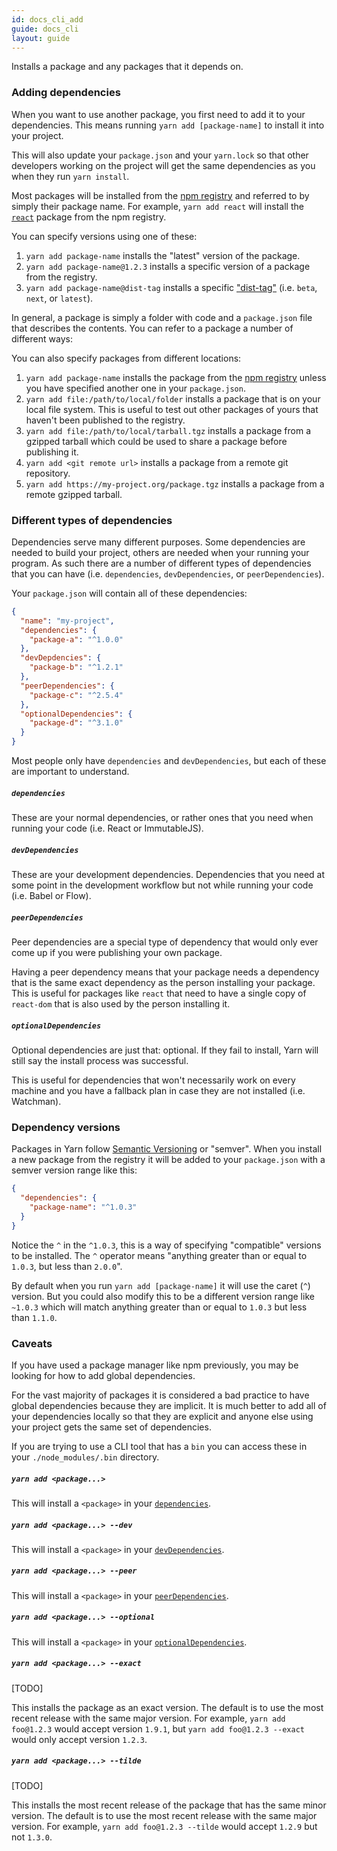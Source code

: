 ```yaml
---
id: docs_cli_add
guide: docs_cli
layout: guide
---
```


<p class="lead">Installs a package and any packages that it depends on.</p>

### Adding dependencies

When you want to use another package, you first need to add it to your
dependencies. This means running `yarn add [package-name]` to install it into
your project.

This will also update your `package.json` and your `yarn.lock` so that other
developers working on the project will get the same dependencies as you when
they run `yarn install`.

Most packages will be installed from the [npm registry](https://www.npmjs.com/)
and referred to by simply their package name. For example, `yarn add react`
will install the [`react`](https://www.npmjs.com/package/react) package from
the npm registry.

You can specify versions using one of these:

1. `yarn add package-name` installs the "latest" version of the package.
2. `yarn add package-name@1.2.3` installs a specific version of a package from
  the registry.
3. `yarn add package-name@dist-tag` installs a specific ["dist-tag"](dist-tag)
  (i.e. `beta`, `next`, or `latest`).

In general, a package is simply a folder with code and a `package.json` file
that describes the contents. You can refer to a package a number of different
ways:

You can also specify packages from different locations:

1. `yarn add package-name` installs the package from the
  [npm registry](https://www.npmjs.com/) unless you have specified another one
  in your `package.json`.
2. `yarn add file:/path/to/local/folder` installs a package that is on your
  local file system. This is useful to test out other packages of yours that
  haven't been published to the registry.
3. `yarn add file:/path/to/local/tarball.tgz` installs a package from a gzipped
  tarball which could be used to share a package before publishing it.
4. `yarn add <git remote url>` installs a package from a remote git repository.
5. `yarn add https://my-project.org/package.tgz` installs a package from a
  remote gzipped tarball.

### Different types of dependencies

Dependencies serve many different purposes. Some dependencies are needed to
build your project, others are needed when your running your program. As such
there are a number of different types of dependencies that you can have (i.e.
`dependencies`, `devDependencies`, or `peerDependencies`).

Your `package.json` will contain all of these dependencies:

```json
{
  "name": "my-project",
  "dependencies": {
    "package-a": "^1.0.0"
  },
  "devDepdencies": {
    "package-b": "^1.2.1"
  },
  "peerDependencies": {
    "package-c": "^2.5.4"
  },
  "optionalDependencies": {
    "package-d": "^3.1.0"
  }
}
```

Most people only have `dependencies` and `devDependencies`, but each of these
are important to understand.

##### `dependencies`

These are your normal dependencies, or rather ones that you need when running
your code (i.e. React or ImmutableJS).

##### `devDependencies`

These are your development dependencies. Dependencies that you need at some
point in the development workflow but not while running your code (i.e. Babel
or Flow).

##### `peerDependencies`

Peer dependencies are a special type of dependency that would only ever come up
if you were publishing your own package.

Having a peer dependency means that your package needs a dependency that is the
same exact dependency as the person installing your package. This is useful for
packages like `react` that need to have a single copy of `react-dom` that is
also used by the person installing it.

##### `optionalDependencies`

Optional dependencies are just that: optional. If they fail to install, Yarn
will still say the install process was successful.

This is useful for dependencies that won't necessarily work on every machine
and you have a fallback plan in case they are not installed (i.e. Watchman).

### Dependency versions

Packages in Yarn follow [Semantic Versioning](http://semver.org/) or "semver".
When you install a new package from the registry it will be added to your
`package.json` with a semver version range like this:

```json
{
  "dependencies": {
    "package-name": "^1.0.3"
  }
}
```

Notice the `^` in the `^1.0.3`, this is a way of specifying "compatible"
versions to be installed. The `^` operator means "anything greater than or
equal to `1.0.3`, but less than `2.0.0`".

By default when you run `yarn add [package-name]` it will use the caret (`^`)
version. But you could also modify this to be a different version range like
`~1.0.3` which will match anything greater than or equal to `1.0.3` but less than
`1.1.0`.

### Caveats

If you have used a package manager like npm previously, you may be looking for
how to add global dependencies.

For the vast majority of packages it is considered a bad practice to have
global dependencies because they are implicit. It is much better to add
all of your dependencies locally so that they are explicit and anyone else
using your project gets the same set of dependencies.

If you are trying to use a CLI tool that has a `bin` you can access these in
your `./node_modules/.bin` directory.

##### `yarn add <package...>`

This will install a `<package>` in your [`dependencies`](#dependencies).

##### `yarn add <package...> --dev`

This will install a `<package>` in your [`devDependencies`](#devDependencies).

##### `yarn add <package...> --peer`

This will install a `<package>` in your [`peerDependencies`](#peerDependencies).

##### `yarn add <package...> --optional`

This will install a `<package>` in your [`optionalDependencies`](#optionalDependencies).

##### `yarn add <package...> --exact`

[TODO]

This installs the package as an exact version. The default is to use the most
recent release with the same major version. For example, `yarn add foo@1.2.3`
would accept version `1.9.1`, but `yarn add foo@1.2.3 --exact` would only
accept version `1.2.3`.

##### `yarn add <package...> --tilde`

[TODO]

This installs the most recent release of the package that has the same minor
version. The default is to use the most recent release with the same major
version. For example, `yarn add foo@1.2.3 --tilde` would accept `1.2.9` but not
`1.3.0`.
